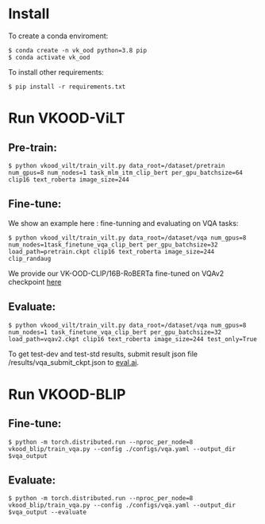 # Install

To create a conda enviroment:
```
$ conda create -n vk_ood python=3.8 pip
$ conda activate vk_ood
```
To install other requirements:
```
$ pip install -r requirements.txt
```
# Run VKOOD-ViLT

## Pre-train:
```
$ python vkood_vilt/train_vilt.py data_root=/dataset/pretrain num_gpus=8 num_nodes=1 task_mlm_itm_clip_bert per_gpu_batchsize=64 clip16 text_roberta image_size=244
```
## Fine-tune:

We show an example here : fine-tunning and evaluating on VQA tasks:
```
$ python vkood_vilt/train_vilt.py data_root=/dataset/vqa num_gpus=8 num_nodes=1task_finetune_vqa_clip_bert per_gpu_batchsize=32 load_path=pretrain.ckpt clip16 text_roberta image_size=244 clip_randaug
```
We provide our VK-OOD-CLIP/16B-RoBERTa fine-tuned on VQAv2 checkpoint [here](https://drive.google.com/file/d/12HcGhMhAroAExCtjPHfQ9XC99Libeotx/view?usp=sharing)

## Evaluate:
```
$ python vkood_vilt/train_vilt.py data_root=/dataset/vqa num_gpus=8 num_nodes=1 task_finetune_vqa_clip_bert per_gpu_batchsize=32 load_path=vqav2.ckpt clip16 text_roberta image_size=244 test_only=True
```
To get test-dev and test-std results, submit result json file /results/vqa_submit_ckpt.json to [eval.ai](https://eval.ai/challenge/830/overview).

# Run VKOOD-BLIP

## Fine-tune:
```
$ python -m torch.distributed.run --nproc_per_node=8 vkood_blip/train_vqa.py --config ./configs/vqa.yaml --output_dir $vqa_output
```
## Evaluate:
```
$ python -m torch.distributed.run --nproc_per_node=8 vkood_blip/train_vqa.py --config ./configs/vqa.yaml --output_dir $vqa_output --evaluate
```

